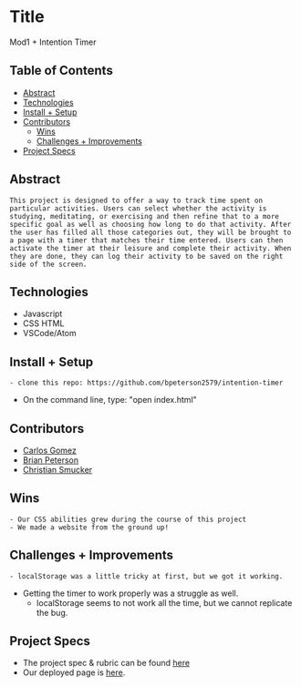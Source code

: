 # Title
Mod1 + Intention Timer

## Table of Contents
  - [Abstract](#abstract)
  - [Technologies](#technologies)
  - [Install + Setup](#set-up)
  - [Contributors](#contributors)
	- [Wins](#wins)
	- [Challenges + Improvements](#challenges-+-Improvements)
  - [Project Specs](#project-specs)

## Abstract
	This project is designed to offer a way to track time spent on particular activities. Users can select whether the activity is studying, meditating, or exercising and then refine that to a more specific goal as well as choosing how long to do that activity. After the user has filled all those categories out, they will be brought to a page with a timer that matches their time entered. Users can then activate the timer at their leisure and complete their activity. When they are done, they can log their activity to be saved on the right side of the screen.

## Technologies
  - Javascript
  - CSS HTML
  - VSCode/Atom


## Install + Setup
	- clone this repo: https://github.com/bpeterson2579/intention-timer
  - On the command line, type: "open index.html"

## Contributors
  - [Carlos Gomez](https://github.com/karmacarlos)
  - [Brian Peterson](https://github.com/bpeterson2579)
  - [Christian Smucker](https://gist.github.com/csmucker83)

## Wins
	- Our CSS abilities grew during the course of this project
	- We made a website from the ground up!

## Challenges + Improvements
	- localStorage was a little tricky at first, but we got it working.
  - Getting the timer to work properly was a struggle as well.
	- localStorage seems to not work all the time, but we cannot replicate the bug.

## Project Specs
  - The project spec & rubric can be found [here](https://frontend.turing.edu/projects/module-1/intention-timer-group.html)
  - Our deployed page is [here](https://bpeterson2579.github.io/intention-timer/).
